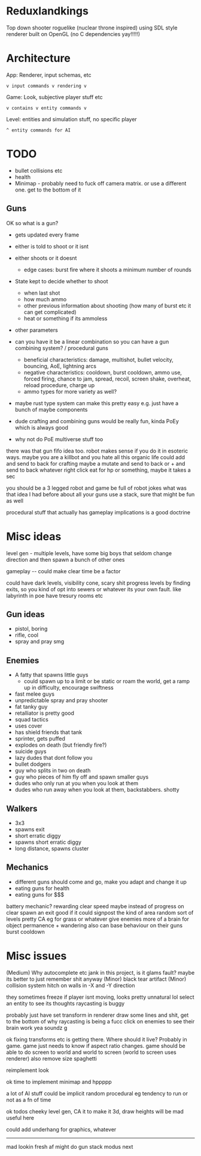 # Reduxlandkings
Top down shooter roguelike (nuclear throne inspired)
using SDL style renderer built on OpenGL (no C dependencies yay!!!!!)


# Architecture
App: Renderer, input schemas, etc

    v input commands v rendering v

Game: Look, subjective player stuff etc

    v contains v entity commands v

Level: entities and simulation stuff, no specific player
    
    ^ entity commands for AI


# TODO
 - bullet collisions etc
 - health
 - Minimap - probably need to fuck off camera matrix. or use a different one. get to the bottom of it
 
## Guns
OK so what is a gun?
 * gets updated every frame 
 * either is told to shoot or it isnt 
 * either shoots or it doesnt
   * edge cases: burst fire where it shoots a minimum number of rounds

 * State kept to decide whether to shoot
   * when last shot
   * how much ammo
   * other previous information about shooting (how many of burst etc it can get complicated)
   * heat or something if its ammoless

 * other parameters

 * can you have it be a linear combination so you can have a gun combining system? / procedural guns
   * beneficial characteristics: damage, multishot, bullet velocity, bouncing, AoE, lightning arcs
   * negative characteristics: cooldown, burst cooldown, ammo use, forced firing, chance to jam, spread, recoil, screen shake, overheat, reload procedure, charge up
   * ammo types for more variety as well?

 * maybe rust type system can make this pretty easy e.g. just have a bunch of maybe components
 
 * dude crafting and combining guns would be really fun, kinda PoEy which is always good
 * why not do PoE multiverse stuff too

 there was that gun fifo idea too. robot makes sense if you do it in esoteric ways. maybe you are a killbot and you hate all this organic life
 could add and send to back for crafting
 maybe a mutate and send to back or + and send to back whatever
 right click eat for hp or something, maybe it takes a sec

you should be a 3 legged robot and game be full of robot jokes
what was that idea I had before about all your guns use a stack, sure that might be fun as well

procedural stuff that actually has gameplay implications is a good doctrine



# Misc ideas

level gen - multiple levels, have some big boys that seldom change direction and then spawn a bunch of other ones

gameplay -- could make clear time be a factor

could have dark levels, visibility cone, scary shit
progress levels by finding exits, so you kind of opt into sewers or whatever its your own fault. like labyrinth in poe
have tresury rooms etc

## Gun ideas
 - pistol, boring
 - rifle, cool
 - spray and pray smg



## Enemies
 - A fatty that spawns little guys
    - could spawn up to a limit or be static or roam the world, get a ramp up in difficulty, encourage swiftness
 - fast melee guys
 - unpredictable spray and pray shooter
 - fat tanky guy
 - retalliator is pretty good
 - squad tactics
 - uses cover
 - has shield friends that tank
 - sprinter, gets puffed
 - explodes on death (but friendly fire?)
 - suicide guys
 - lazy dudes that dont follow you
 - bullet dodgers
 - guy who splits in two on death
 - guy who pieces of him fly off and spawn smaller guys
 - dudes who only run at you when you look at them
 - dudes who run away when you look at them, backstabbers. shotty

## Walkers
 - 3x3
 - spawns exit
 - short erratic diggy
 - spawns short erratic diggy
 - long distance, spawns cluster


## Mechanics
 - different guns should come and go, make you adapt and change it up
 - eating guns for health
 - eating guns for $$$

 battery mechanic? rewarding clear speed
 maybe instead of progress on clear spawn an exit
 good if it could signpost the kind of area
 random sort of levels
 pretty CA eg for grass or whatever
 give enemies more of a brain for object permanence + wandering
 also can base behaviour on their guns burst cooldown

# Misc issues
(Medium) Why autocomplete etc jank in this project, is it glams fault? maybe its better to just remember shit anyway
(Minor) black tear artifact
(Minor) collision system hitch on walls in -X and -Y direction

they sometimes freeze if player isnt moving, looks pretty unnatural lol
  select an entity to see its thoughts
  raycasting is buggy


  probably just have set transform in renderer
  draw some lines and shit, get to the bottom of why raycasting is being a fucc
  click on enemies to see their brain work
  yea soundz g



ok fixing transforms etc is getting there. Where should it live? Probably in game.
game just needs to know if aspect ratio changes.
game should be able to do screen to world and world to screen (world to screen uses renderer)
also remove size spaghetti

reimplement look



ok time to implement minimap and hppppp

a lot of AI stuff could be implicit random procedural eg tendency to run or not as a fn of time


ok todos
cheeky level gen, CA it to make it 3d, draw heights will be mad useful here

could add underhang for graphics, whatever

--------

mad lookin fresh af
might do gun stack modus next